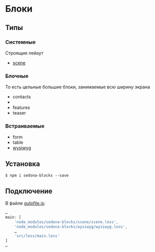 # Блоки

## Типы

### Системные
Строящие лейаут

* [scene](https://github.com/constlab/sedona-blocks/tree/master/scene)

### Блочные
То есть цельные большие блоки, занимаемые всю ширину экрана

* contacts
* 
* features
* teaser

### Встраиваемые

* form
* table
* [wysiwyg](https://github.com/constlab/sedona-blocks/tree/master/wysiwyg)

## Установка

`$ npm i sedona-blocks --save`

## Подключение

В файле [gulpfile.js](https://github.com/constlab/sedona-basis/blob/master/gulpfile.js):

```js
…
main: [
    'node_modules/sedona-blocks/scene/scene.less',
    'node_modules/sedona-blocks/wysiwyg/wysiwyg.less',
    …
    'src/less/main.less'
]
…
```
